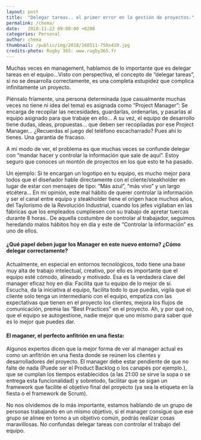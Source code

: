 ```yaml
---
layout: post
title:  "Delegar tareas.. el primer error en la gestión de proyectos."
permalink: /chema/
date:   2018-11-22 09:00:00 +0200
categories: Personal
author: chema
thumbnail: /public/img/2018/168511-750x410.jpg
credits-photo: Rugby 365: www.rugby365.fr 
---
```

Muchas veces en management, hablamos de lo importante que es delegar tareas en el equipo…Visto con perspectiva, el concepto de “delegar tareas”, si no se desarrolla correctamente,  es una completa estupidez que complica infinitamente un proyecto. 

Piénsalo fríamente, una persona determinada (que casualmente muchas veces no tiene ni idea del tema) es asignada como “Project Manager”: Se encarga de recopilar las necesidades, guardarlas, ordenarlas, y pasarlas al equipo asignado para que trabaje en ello… A su vez, el equipo de desarrollo  tiene dudas, ideas, propuestas… que deben ser recopiladas por ese Project Manager... ¿Recuerdas el juego del teléfono escacharrado? Pues ahí lo tienes. Una garantía de fracaso. 

A mi modo de ver, el problema es que muchas veces se confunde delegar con “mandar hacer y controlar la información que sale de aquí”. Estoy seguro que conoces un montón de proyectos en los que esto te ha pasado. 

Un ejemplo: Si te encargan un logotipo en tu equipo, es mucho mejor para todos  que el diseñador hable directamente con el cliente/steakholder en lugar de estar con mensajes de tipo: “Más azul”, “más vivo” y un largo etcétera...
En mi opinión, este mal hábito de querer controlar la información y ser el canal entre equipo y steakholder tiene  el origen hace muchos años, del Taylorismo de la Revolución Industrial, cuando los jefes vigilaban en las fábricas que los empleados cumpliesen con su trabajo de apretar tuercas durante 8 horas.. De aquella costumbre de controlar al trabajador, seguimos heredando malos hábitos hoy en día y este de “Controlar la información” es uno de ellos. 

<h4>¿Qué papel deben jugar los Manager en este nuevo entorno? ¿Cómo delegar correctamente?</h4>

Actualmente, en especial en entornos tecnológicos, todo tiene una base muy alta de trabajo intelectual, creativo, por ello es importante que el equipo esté cómodo, alineado y motivado. Esa es la verdadera clave del manager eficaz hoy en día: Facilita que tu equipo de lo mejor de sí. Escucha, da la iniciativa al equipo,  facilita todo lo que puedas, vigila que el cliente solo tenga un intermediario con el equipo, empatiza con las expectativas que tienen en el proyecto los clientes, mejora los flujos de comunicación, premia las “Best Practices” en el proyecto. Ah, y por qué no, que el equipo se autogestione, nadie mejor que uno mismo para saber qué es lo mejor que puedes dar.

<h4>El maganer, el perfecto anfitrión en una fiesta: </h4>

Algunos expertos dicen que la mejor forma de ver al manager actual es como un anfitrión en una fiesta donde se reúnen los clientes y desarrolladores del proyecto. El manager debe estar pendiente de que no falte de nada (Puede ser el Product Backlog o los canapés por ejemplo.), que se cumplan los tiempos establecidos (a las 21:00 se sirve la sopa o se entrega esta funcionalidad) y sobretodo, facilitar que se sigan un  framework que facilite el objetivo final del proyecto (ya sea la etiqueta en la fiesta o el framework de Scrum). 

No nos olvidemos de lo más importante, estamos hablando de un grupo de personas trabajando en un mismo objetivo, si el manager consigue que ese grupo se alinee en torno a un objetivo común, podrás realizar cosas maravillosas. No confundas delegar tareas con controlar el trabajo del equipo. 


